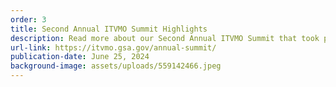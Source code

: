 ```yaml
---
order: 3
title: Second Annual ITVMO Summit Highlights
description: Read more about our Second Annual ITVMO Summit that took place June 11th!
url-link: https://itvmo.gsa.gov/annual-summit/
publication-date: June 25, 2024
background-image: assets/uploads/559142466.jpeg
---
```

